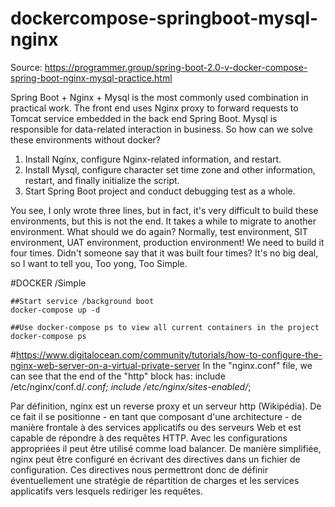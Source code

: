 # dockercompose-springboot-mysql-nginx
Source: https://programmer.group/spring-boot-2.0-v-docker-compose-spring-boot-nginx-mysql-practice.html

Spring Boot + Nginx + Mysql is the most commonly used combination in practical work. The front end uses Nginx proxy to forward requests to Tomcat service embedded in the back end Spring Boot. Mysql is responsible for data-related interaction in business. So how can we solve these environments without docker?

1. Install Nginx, configure Nginx-related information, and restart.
2. Install Mysql, configure character set time zone and other information, restart, and finally initialize the script.
3. Start Spring Boot project and conduct debugging test as a whole.

You see, I only wrote three lines, but in fact, it's very difficult to build these environments, but this is not the end. It takes a while to migrate to another environment. What should we do again? Normally, test environment, SIT environment, UAT environment, production environment! We need to build it four times. Didn't someone say that it was built four times? It's no big deal, so I want to tell you, Too yong, Too Simple.

#DOCKER  /Simple

	##Start service /background boot 
	docker-compose up -d
	
	##Use docker-compose ps to view all current containers in the project
	docker-compose ps


#https://www.digitalocean.com/community/tutorials/how-to-configure-the-nginx-web-server-on-a-virtual-private-server
In the "nginx.conf" file, we can see that the end of the "http" block has:
include /etc/nginx/conf.d/*.conf;
include /etc/nginx/sites-enabled/*;

Par définition, nginx est un reverse proxy et un serveur http (Wikipédia). 
De ce fait il se positionne - en tant que composant d'une architecture - de manière frontale à des services applicatifs ou des serveurs Web et est capable de répondre à des requêtes HTTP. Avec les configurations appropriées il peut être utilisé comme load balancer. De manière simplifiée, nginx peut être configuré en écrivant des directives dans un fichier de configuration. Ces directives nous permettront donc de définir éventuellement une stratégie de répartition de charges 
et les services applicatifs vers lesquels rediriger les requêtes.